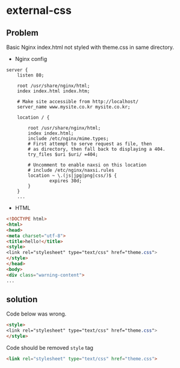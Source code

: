 # external-css

## Problem 

Basic Nginx index.html not styled with theme.css in same directory.

* Nginx config
```
server {
    listen 80;

    root /usr/share/nginx/html;
    index index.html index.htm;

    # Make site accessible from http://localhost/
    server_name www.mysite.co.kr mysite.co.kr;

    location / {

        root /usr/share/nginx/html;
        index index.html;
        include /etc/nginx/mime.types;
        # First attempt to serve request as file, then
        # as directory, then fall back to displaying a 404.
        try_files $uri $uri/ =404;

        # Uncomment to enable naxsi on this location
        # include /etc/nginx/naxsi.rules
        location ~ \.(js|jpg|png|css/)$ {
                expires 30d;
        }
    }
    ...
```
* HTML

```html
<!DOCTYPE html>
<html>
<head>
<meta charset="utf-8">
<title>hello!</title>
<style>
<link rel="stylesheet" type="text/css" href="theme.css">
</style>
</head>
<body>
<div class="warning-content">
...
```

## solution

Code below was wrong.
```html
<style>
<link rel="stylesheet" type="text/css" href="theme.css">
</style>
```
Code should be removed `style` tag
```html
<link rel="stylesheet" type="text/css" href="theme.css">
```